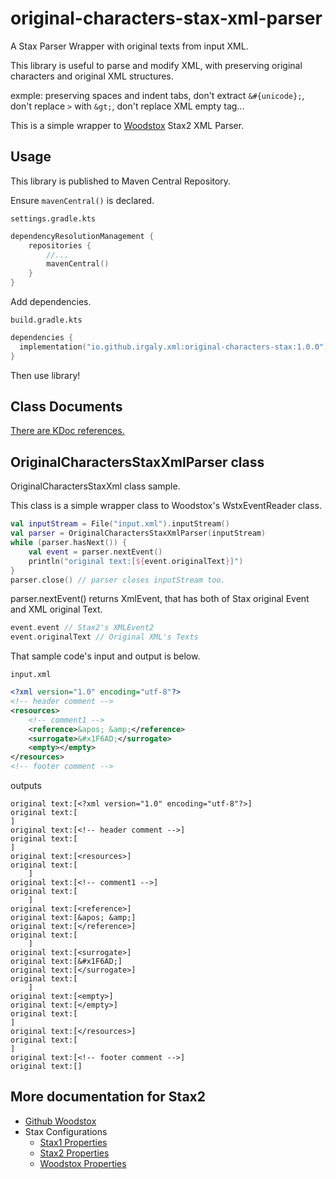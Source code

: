 # original-characters-stax-xml-parser

A Stax Parser Wrapper with original texts from input XML.

This library is useful to parse and modify XML, with preserving original characters and original XML
structures.

exmple: preserving spaces and indent tabs, don't extract `&#{unicode};`, don't replace `>`
with `&gt;`, don't replace XML empty tag...

This is a simple wrapper to [Woodstox](https://github.com/FasterXML/woodstox) Stax2 XML Parser.

## Usage

This library is published to Maven Central Repository.

Ensure `mavenCentral()` is declared.

`settings.gradle.kts`

```kotlin
dependencyResolutionManagement {
    repositories {
        //...
        mavenCentral()
    }
}
```

Add dependencies.

`build.gradle.kts`

```kotlin
dependencies {
  implementation("io.github.irgaly.xml:original-characters-stax:1.0.0")
}
```

Then use library!

## Class Documents

[There are KDoc references.](docs/index.md)

## OriginalCharactersStaxXmlParser class

OriginalCharactersStaxXml class sample.

This class is a simple wrapper class to Woodstox's WstxEventReader class.

```kotlin
val inputStream = File("input.xml").inputStream()
val parser = OriginalCharactersStaxXmlParser(inputStream)
while (parser.hasNext()) {
    val event = parser.nextEvent()
    println("original text:[${event.originalText}]")
}
parser.close() // parser closes inputStream too.
```

parser.nextEvent() returns XmlEvent, that has both of Stax original Event and XML original Text.

```kotlin
event.event // Stax2's XMLEvent2
event.originalText // Original XML's Texts
```

That sample code's input and output is below.

`input.xml`

```xml
<?xml version="1.0" encoding="utf-8"?>
<!-- header comment -->
<resources>
    <!-- comment1 -->
    <reference>&apos; &amp;</reference>
    <surrogate>&#x1F6AD;</surrogate>
    <empty></empty>
</resources>
<!-- footer comment -->
```

outputs

```shell
original text:[<?xml version="1.0" encoding="utf-8"?>]
original text:[
]
original text:[<!-- header comment -->]
original text:[
]
original text:[<resources>]
original text:[
    ]
original text:[<!-- comment1 -->]
original text:[
    ]
original text:[<reference>]
original text:[&apos; &amp;]
original text:[</reference>]
original text:[
    ]
original text:[<surrogate>]
original text:[&#x1F6AD;]
original text:[</surrogate>]
original text:[
    ]
original text:[<empty>]
original text:[</empty>]
original text:[
]
original text:[</resources>]
original text:[
]
original text:[<!-- footer comment -->]
original text:[]
```

## More documentation for Stax2

* [Github Woodstox](https://github.com/FasterXML/woodstox)
* Stax Configurations
    * [Stax1 Properties](https://cowtowncoder.medium.com/configuring-woodstox-xml-parser-basic-stax-properties-39bdf88c18ec)
    * [Stax2 Properties](https://cowtowncoder.medium.com/configuring-woodstox-xml-parser-stax2-properties-c80ef5a32ef1)
    * [Woodstox Properties](https://cowtowncoder.medium.com/configuring-woodstox-xml-parser-woodstox-specific-properties-1ce5030a5173)
